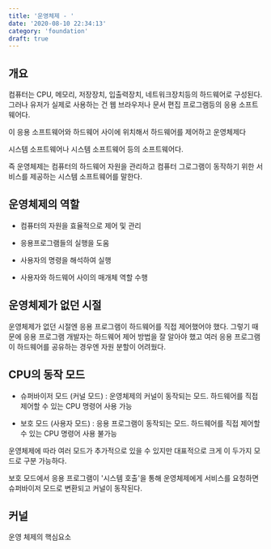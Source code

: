 ```yaml
---
title: '운영체제 - '
date: '2020-08-10 22:34:13'
category: 'foundation'
draft: true
---
```


## 개요

컴퓨터는 CPU, 메모리, 저장장치, 입출력장치, 네트워크장치등의 하드웨어로 구성된다. 그러나 유저가 실제로 사용하는 건 웹 브라우저나 문서 편집 프로그램등의 응용 소프트웨어다.

이 응용 소프트웨어와 하드웨어 사이에 위치해서 하드웨어를 제어하고 운영체제다

시스템 소프트웨어나 시스템 소프트웨어 등의 소프트웨어다.

즉 운영체제는 컴퓨터의 하드웨어 자원을 관리하고 컴퓨터 그로그램이 동작하기 위한 서비스를 제공하는 시스템 소프트웨어를 말한다.

## 운영체제의 역할

- 컴퓨터의 자원을 효율적으로 제어 및 관리
- 응용프로그램들의 실행을 도움

- 사용자의 명령을 해석하여 실행
- 사용자와 하드웨어 사이의 매개체 역할 수행

## 운영체제가 없던 시절

운영체제가 없던 시절엔 응용 프로그램이 하드웨어를 직접 제어했어야 했다. 그렇기 때문에 응용 프로그램 개발자는 하드웨어 제어 방법을 잘 알아야 했고 여러 응용 프로그램이 하드웨어를 공유하는 경우엔 자원 분할이 어려웠다.

## CPU의 동작 모드

- 슈퍼바이저 모드 (커널 모드) : 운영체제의 커널이 동작되는 모드. 하드웨어를 직접 제어할 수 있는 CPU 명령어 사용 가능

- 보호 모드 (사용자 모드) : 응용 프로그램이 동작되는 모드. 하드웨어를 직접 제어할 수 있는 CPU 명령어 사용 불가능

운영체제에 따라 여러 모드가 추가적으로 있을 수 있지만 대표적으로 크게 이 두가지 모드로 구분 가능하다.

보호 모드에서 응용 프로그램이 '시스템 호출'을 통해 운영체제에게 서비스를 요청하면 슈퍼바이저 모드로 변환되고 커널이 동작된다.

## 커널

운영 체제의 핵심요소
